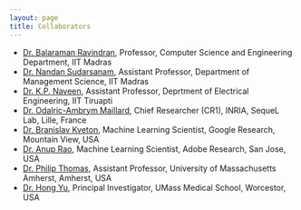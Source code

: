 ```yaml
---
layout: page
title: Collaborators
---
```


* [Dr. Balaraman Ravindran](https://www.cse.iitm.ac.in/~ravi/), Professor, Computer Science and Engineering Department, IIT Madras
* [Dr. Nandan Sudarsanam](https://doms.iitm.ac.in/index.php/nandan-s), Assistant Professor, Department of Management Science, IIT Madras
* [Dr. K.P. Naveen](https://sites.google.com/site/kpnave/home), Assistant Professor, Deprtment of Electrical Engineering, IIT Tiruapti
* [Dr. Odalric-Ambrym Maillard](https://odalricambrymmaillard.wordpress.com/), Chief Researcher (CR1), INRIA, SequeL Lab, Lille, France
* [Dr. Branislav Kveton](http://www.bkveton.com/), Machine Learning Scientist, Google Research, Mountain View, USA
* [Dr. Anup Rao](https://sites.google.com/site/anupraob/), Machine Learning Scientist, Adobe Research, San Jose, USA
* [Dr. Philip Thomas](https://people.cs.umass.edu/~pthomas/), Assistant Professor, University of Massachusetts Amherst, Amherst, USA
* [Dr. Hong Yu](http://bio-nlp.org/), Principal Investigator, UMass Medical School, Worcestor, USA
